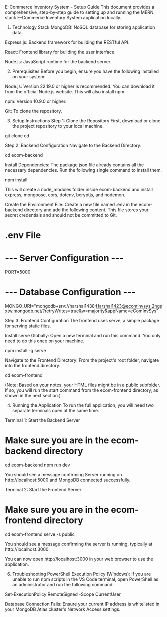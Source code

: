 E-Commerce Inventory System - Setup Guide
This document provides a comprehensive, step-by-step guide to setting up and running the MERN stack E-Commerce Inventory System application locally.

1. Technology Stack
MongoDB: NoSQL database for storing application data.

Express.js: Backend framework for building the RESTful API.

React: Frontend library for building the user interface.

Node.js: JavaScript runtime for the backend server.

2. Prerequisites
Before you begin, ensure you have the following installed on your system:

Node.js: Version 22.19.0 or higher is recommended. You can download it from the official Node.js website. This will also install npm.

npm: Version 10.9.0 or higher.

Git: To clone the repository.

3. Setup Instructions
Step 1: Clone the Repository
First, download or clone the project repository to your local machine.

git clone <your-repository-url>
cd <your-repository-folder>

Step 2: Backend Configuration
Navigate to the Backend Directory:

cd ecom-backend

Install Dependencies:
The package.json file already contains all the necessary dependencies. Run the following single command to install them.

npm install

This will create a node_modules folder inside ecom-backend and install express, mongoose, cors, dotenv, bcryptjs, and nodemon.

Create the Environment File:
Create a new file named .env in the ecom-backend directory and add the following content. This file stores your secret credentials and should not be committed to Git.

# .env File

# --- Server Configuration ---
PORT=5000

# --- Database Configuration ---
MONGO_URI="mongodb+srv://harshal1438:Harshal1423@ecominvsys.2hgsxtw.mongodb.net/?retryWrites=true&w=majority&appName=eComInvSys"

Step 3: Frontend Configuration
The frontend uses serve, a simple package for serving static files.

Install serve Globally:
Open a new terminal and run this command. You only need to do this once on your machine.

npm install -g serve

Navigate to the Frontend Directory:
From the project's root folder, navigate into the frontend directory.

cd ecom-frontend

(Note: Based on your notes, your HTML files might be in a public subfolder. If so, you will run the start command from the ecom-frontend directory, as shown in the next section.)

4. Running the Application
To run the full application, you will need two separate terminals open at the same time.

Terminal 1: Start the Backend Server

# Make sure you are in the ecom-backend directory
cd ecom-backend
npm run dev

You should see a message confirming Server running on http://localhost:5000 and MongoDB connected successfully.

Terminal 2: Start the Frontend Server

# Make sure you are in the ecom-frontend directory
cd ecom-frontend
serve -s public

You should see a message confirming the server is running, typically at http://localhost:3000.

You can now open http://localhost:3000 in your web browser to use the application.

6. Troubleshooting
PowerShell Execution Policy (Windows): If you are unable to run npm scripts in the VS Code terminal, open PowerShell as an administrator and run the following command:

Set-ExecutionPolicy RemoteSigned -Scope CurrentUser

Database Connection Fails: Ensure your current IP address is whitelisted in your MongoDB Atlas cluster's Network Access settings.

